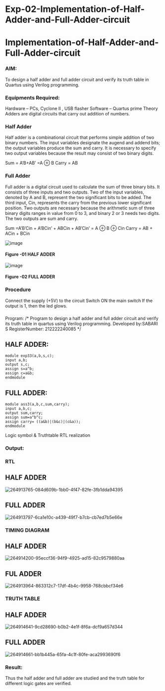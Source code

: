 # Exp-02-Implementation-of-Half-Adder-and-Full-Adder-circuit

# Implementation-of-Half-Adder-and-Full-Adder-circuit
### AIM:
To design a half adder and full adder circuit and verify its truth table in Quartus using Verilog programming.

### Equipments Required:
Hardware – PCs, Cyclone II , USB flasher
Software – Quartus prime
Theory
Adders are digital circuits that carry out addition of numbers.

### Half Adder
Half adder is a combinational circuit that performs simple addition of two binary numbers. The input variables designate the augend and addend bits; the output variables produce the sum and carry. It is necessary to specify two output variables because the result may consist of two binary digits.

Sum = A’B+AB’ =A ⊕ B Carry = AB

### Full Adder
Full adder is a digital circuit used to calculate the sum of three binary bits. It consists of three inputs and two outputs. Two of the input variables, denoted by A and B, represent the two significant bits to be added. The third input, Cin, represents the carry from the previous lower significant position. Two outputs are necessary because the arithmetic sum of three binary digits ranges in value from 0 to 3, and binary 2 or 3 needs two digits. The two outputs are sum and carry.

Sum =A’B’Cin + A’BCin’ + ABCin + AB’Cin’ = A ⊕ B ⊕ Cin Carry = AB + ACin + BCin

 ![image](https://user-images.githubusercontent.com/36288975/163552156-a13e5a56-c638-4110-97d9-8896907c8d25.png)

#### Figure -01 HALF ADDER 


![image](https://user-images.githubusercontent.com/36288975/163552057-b3547877-6d07-45b4-b7e0-bcfebfad9e1d.png)

#### Figure -02 FULL ADDER 

### Procedure

Connect the supply (+5V) to the circuit
Switch ON the main switch
If the output is 1, then the led glows.
### 
Program:
/*
Program to design a half adder and full adder circuit and verify its truth table in quartus using Verilog programming.
Developed by:SABARI S 
RegisterNumber:  212222240085
*/
## HALF ADDER:
```
module exp33(a,b,s,c);
input a,b;
output s,c;
assign s=a^b;
assign c=a&b;
endmodule
```
## FULL ADDER:
```
module ass3(a,b,c,sum,carry);
input a,b,c;
output sum,carry;
assign sum=a^b^c;
assign carry= ((a&b)|(b&c)|(c&a));
endmodule
```

Logic symbol & Truthtable
RTL realization
### Output:
### RTL
## HALF ADDER

![264913765-084d609b-1bb0-4f47-82fe-3fb1dda94395](https://github.com/SABARI005/Exp-02-Implementation-of-Half-Adder-and-Full-Adder-circuit/assets/118660461/57b51d3f-d848-4faa-8d26-d2ea4fe0365e)
## FULL ADDER
![264913797-6ca1e10c-a439-49f7-b7cb-cb7ed7b5e66e](https://github.com/SABARI005/Exp-02-Implementation-of-Half-Adder-and-Full-Adder-circuit/assets/118660461/24b3d98a-856d-4b3c-b0f6-94b8c50c4393)
### TIMING DIAGRAM
## HALF ADDER
![264914200-95eccf36-94f9-4925-ad15-82c9579880aa](https://github.com/SABARI005/Exp-02-Implementation-of-Half-Adder-and-Full-Adder-circuit/assets/118660461/b70caff0-5158-451d-a511-6ed4d605b773)

## FUL ADDER

![264913964-863312c7-17df-4b4c-9958-768cbbcf34e6](https://github.com/SABARI005/Exp-02-Implementation-of-Half-Adder-and-Full-Adder-circuit/assets/118660461/7ace7d75-78c1-48a5-9ec0-4226d6c4e847)

### TRUTH TABLE 
## HALF ADDER

![264914641-9cd28690-b0b2-4e1f-8f6a-dcf9a657d344](https://github.com/SABARI005/Exp-02-Implementation-of-Half-Adder-and-Full-Adder-circuit/assets/118660461/ec3a078b-e401-497f-8048-beabd2cdbf6c)

## FULL ADDER

![264914661-bb1b445a-65fa-4c1f-80fe-aca2993690f6](https://github.com/SABARI005/Exp-02-Implementation-of-Half-Adder-and-Full-Adder-circuit/assets/118660461/9675f1e5-6056-4d20-b70f-6a8b7352563d)


### Result:
Thus the half adder and full adder are studied and the truth table for different logic gates are verified.
